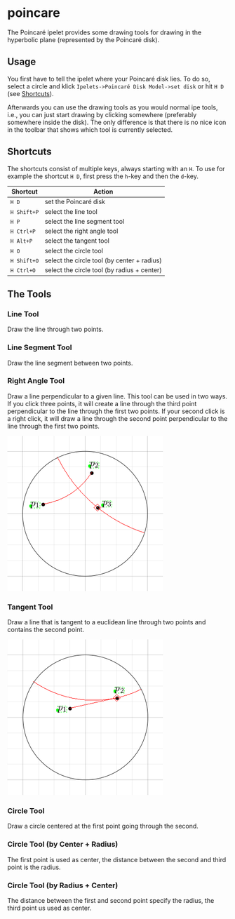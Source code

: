 # poincare

The Poincaré ipelet provides some drawing tools for drawing in the
hyperbolic plane (represented by the Poincaré disk).

## Usage

You first have to tell the ipelet where your Poincaré disk lies.  To
do so, select a circle and klick `Ipelets->Poincaré Disk Model->set
disk` or hit `H D` (see [Shortcuts](#shortcuts)).

Afterwards you can use the drawing tools as you would normal ipe
tools, i.e., you can just start drawing by clicking somewhere
(preferably somewhere inside the disk).  The only difference is that
there is no nice icon in the toolbar that shows which tool is
currently selected.

## Shortcuts

The shortcuts consist of multiple keys, always starting with an `H`.
To use for example the shortcut `H D`, first press the `h`-key and then
the `d`-key.

| Shortcut    | Action                                      |
| ----------- | ------------------------------------------- |
| `H D`       | set the Poincaré disk                       |
| `H Shift+P` | select the line tool                        |
| `H P`       | select the line segment tool                |
| `H Ctrl+P`  | select the right angle tool                 |
| `H Alt+P`   | select the tangent tool                     |
| `H O`       | select the circle tool                      |
| `H Shift+O` | select the circle tool (by center + radius) |
| `H Ctrl+O`  | select the circle tool (by radius + center) |

## The Tools

### Line Tool

Draw the line through two points.

### Line Segment Tool

Draw the line segment between two points.

### Right Angle Tool

Draw a line perpendicular to a given line.  This tool can be used in
two ways.  If you click three points, it will create a line through
the third point perpendicular to the line through the first two
points.  If your second click is a right click, it will draw a line
through the second point perpendicular to the line through the first
two points.

![right angle tool](right-angle-tool.png)

### Tangent Tool

Draw a line that is tangent to a euclidean line through two points and
contains the second point.

![tangent tool](tangent-tool.png) 


### Circle Tool

Draw a circle centered at the first point going through the second.

### Circle Tool (by Center + Radius)

The first point is used as center, the distance between the second and
third point is the radius.

### Circle Tool (by Radius + Center)

The distance between the first and second point specify the radius,
the third point us used as center.
